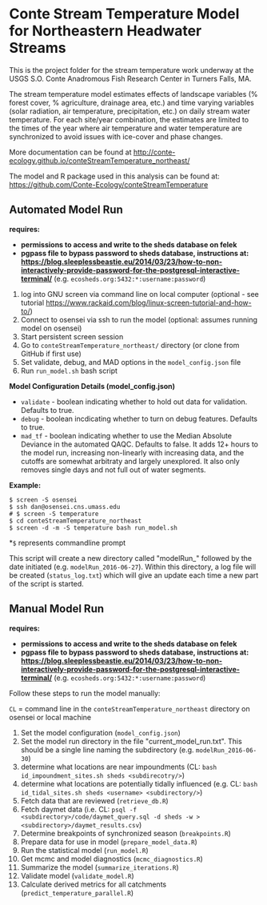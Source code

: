 # Conte Stream Temperature Model for Northeastern Headwater Streams

This is the project folder for the stream temperature work underway at the USGS S.O. Conte Anadromous Fish Research Center in Turners Falls, MA.

The stream temperature model estimates effects of landscape variables (% forest cover, % agriculture, drainage area, etc.) and time varying variables (solar radiation, air temperature, precipitation, etc.) on daily stream water temperature. For each site/year combination, the estimates are limited to the times of the year where air temperature and water temperature are synchronized to avoid issues with ice-cover and phase changes.

More documentation can be found at http://conte-ecology.github.io/conteStreamTemperature_northeast/

The model and R package used in this analysis can be found at: https://github.com/Conte-Ecology/conteStreamTemperature

## Automated Model Run

**requires:**
 * **permissions to access and write to the sheds database on felek**
 * **pgpass file to bypass password to sheds database, instructions at: https://blog.sleeplessbeastie.eu/2014/03/23/how-to-non-interactively-provide-password-for-the-postgresql-interactive-terminal/** (e.g. `ecosheds.org:5432:*:username:password`)

1. log into GNU screen via command line on local computer (optional - see tutorial https://www.rackaid.com/blog/linux-screen-tutorial-and-how-to/)
2. Connect to osensei via ssh to run the model (optional: assumes running model on osensei)
3. Start persistent screen session
4. Go to `conteStreamTemperature_northeast/` directory (or clone from GitHub if first use)
5. Set validate, debug, and MAD options in the `model_config.json` file
6. Run `run_model.sh` bash script

**Model Configuration Details (model_config.json)**

* `validate` - boolean indicating whether to hold out data for validation. Defaults to true.
* `debug` - boolean incdicating whether to turn on debug features. Defaults to true.
* `mad_tf` - boolean indicating whether to use the Median Absolute Deviance in the automated QAQC. Defaults to false. It adds 12+ hours to the model run, increasing non-linearly with increasing data, and the cutoffs are somewhat arbitraty and largely unexplored. It also only removes single days and not full out of water segments.

**Example:**

```
$ screen -S osensei
$ ssh dan@osensei.cns.umass.edu
# $ screen -S temperature
$ cd conteStreamTemperature_northeast
$ screen -d -m -S temperature bash run_model.sh

```

*`$` represents commandline prompt

This script will create a new directory called "modelRun_" followed by the date initiated (e.g. `modelRun_2016-06-27`). Within this directory, a log file will be created (`status_log.txt`) which will give an update each time a new part of the script is started.

## Manual Model Run

**requires:**
 * **permissions to access and write to the sheds database on felek**
 * **pgpass file to bypass password to sheds database, instructions at: https://blog.sleeplessbeastie.eu/2014/03/23/how-to-non-interactively-provide-password-for-the-postgresql-interactive-terminal/** (e.g. `ecosheds.org:5432:*:username:password`)
 
Follow these steps to run the model manually:

`CL` = command line in the `conteStreamTemperature_northeast` directory on osensei or local machine

1. Set the model configuration (`model_config.json`)
2. Set the model run directory in the file "current_model_run.txt". This should be a single line naming the subdirectory (e.g. `modelRun_2016-06-30`)
3. determine what locations are near impoundments (CL: `bash id_impoundment_sites.sh sheds <subdirecotry/>`)
4. determine what locations are potentially tidally influenced (e.g. CL: `bash id_tidal_sites.sh sheds <username> <subdirectory/>`)
5. Fetch data that are reviewed (`retrieve_db.R`)
6. Fetch daymet data (i.e. CL: `psql -f <subdirectory>/code/daymet_query.sql -d sheds -w > <subdirectory>/daymet_results.csv`)
7. Determine breakpoints of synchronized season (`breakpoints.R`)
8. Prepare data for use in model (`prepare_model_data.R`) 
9. Run the statistical model (`run_model.R`)
10. Get mcmc and model diagnostics (`mcmc_diagnostics.R`)
11. Summarize the model (`summarize_iterations.R`)
12. Validate model (`validate_model.R`)
13. Calculate derived metrics for all catchments (`predict_temperature_parallel.R`)


